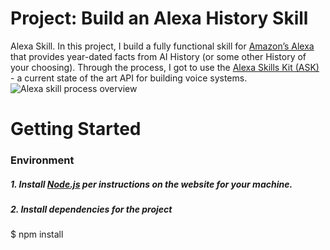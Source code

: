 # Project: Build an Alexa History Skill

Alexa Skill.  In this project, I build a fully functional skill for [Amazon’s Alexa](https://developer.amazon.com/alexa) that provides year-dated facts from AI History (or some other History of your choosing).  Through the process, I got to use the [Alexa Skills Kit (ASK)](https://developer.amazon.com/alexa-skills-kit) - a current state of the art API for building voice systems.  
![Alexa skill process overview](images/skillOverview.png)

# Getting Started



### Environment

##### 1. Install [Node.js](https://nodejs.org/) per instructions on the website for your machine.

##### 2. Install dependencies for the project


$ npm install







